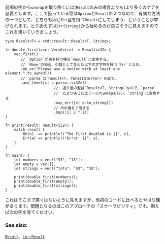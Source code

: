 <!-- Eliminating `unwrap` from the previous example requires more care. The two types in play
being `Option` and `Result`, one valid approach would be to convert both into a `Result`
with a common `Err` type. We will try it with `Err(String)` which seems like a nice first
approximation: -->
前項の例から`unwrap`を取り除くには(`Result`のみの場合よりも)より多くのケアを必要とします。ここで扱っている型は`Option`と`Result`の２つなので、有効な方法の一つとして、どちらも同じ`Err`型を持つ`Result`にしてしまう、ということが挙げられます。とりあえずは`Err(String)`から始めるのが良さそうに見えますのでこれを用いていきましょう。

``` rust,editable
type Result<T> = std::result::Result<T, String>;

fn double_first(vec: Vec<&str>) -> Result<i32> {
    vec.first()
       // `Option`が値を持つ場合`Result`に変換する。
       // `None`の場合、引数として与えた以下の文字列を持つ`Err`となる。
       .ok_or("Please use a vector with at least one element.".to_owned())
       // `parse`は`Result<T, ParseIntError>`を返す。
       .and_then(|s| s.parse::<i32>()
                      //  返り値の型は`Result<T, String>`なので、`parse`
                      //  により生じたエラーにのみmapを行い、`String`に変換する
                      .map_err(|e| e.to_string())
                      // 中の値を２倍する
                      .map(|i| 2 * i))
}

fn print(result: Result<i32>) {
    match result {
        Ok(n)  => println!("The first doubled is {}", n),
        Err(e) => println!("Error: {}", e),
    }
}

fn main() {
    let numbers = vec!["93", "18"];
    let empty = vec![];
    let strings = vec!["tofu", "93", "18"];

    print(double_first(numbers));
    print(double_first(empty));
    print(double_first(strings));
}

```

<!-- This is not too bad but it is hardly as nice as the original (it can still be nicer but
we are not there yet). The question is, does this approach scale well. Consider the next
example. -->
これはそこまで悪くはないように見えますが、当初のコードに比べるとやはり難があります。問題となるのはこのアプローチの「スケーラビリティ」です。例えば次の例を見てください。

### See also:

[`Result`][result]、[`io::Result`][io_result]

[result]: http://doc.rust-lang.org/std/result/enum.Result.html
[io_result]: http://doc.rust-lang.org/std/io/type.Result.html
